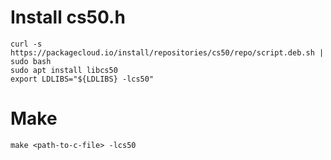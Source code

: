 # Install cs50.h

```
curl -s https://packagecloud.io/install/repositories/cs50/repo/script.deb.sh | sudo bash
sudo apt install libcs50
export LDLIBS="${LDLIBS} -lcs50"
```
# Make

`make <path-to-c-file> -lcs50`